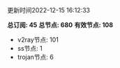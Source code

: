 更新时间2022-12-15 16:12:33

**总订阅: 45**
**总节点: 680**
**有效节点: 108**
- v2ray节点: 101
- ss节点: 1
- trojan节点: 6
